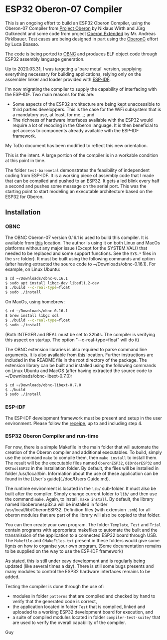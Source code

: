 # ESP32 Oberon-07 Compiler

This is an ongoing effort to build an ESP32 Oberon Compiler, using the Oberon-07 Compiler from [Project Oberon](http://www.projectoberon.com) by Niklaus Wirth and Jürg Gutknecht and some code from project [Oberon Extended](https://github.com/andreaspirklbauer/Oberon-extended) by Mr. Andreas Pirklbauer. Test cases are being designed in part using the [OberonC](https://github.com/lboasso) effort by Luca Boasso.

The code is being ported to [OBNC](https://miasap.se/obnc/) and produces ELF object code through ESP32 assembly language generation. 

Up to 2020.03.31, I was targeting a 'bare metal' version, supplying everything necessary for building applications, relying only on the assembler linker and loader provided with [ESP-IDF](https://docs.espressif.com/projects/esp-idf/en/latest/). 

I'm now migrating the compiler to supply the capability of interfacing with the ESP-IDF. Two main reasons for this are:

- Some aspects of the ESP32 architecture are being kept unaccessible to third parties developpers. This is the case for the WiFi subsystem that is a mandatory use, at least, for me...; and
- The richness of hardware interfaces available with the ESP32 would require a lot of recoding in the Oberon language. It is then beneficial to get access to components already available with the ESP-IDF framework.

My ToDo document has been modified to reflect this new orientation.

This is the intent. A large portion of the compiler is in a workable condition at this point in time.

The folder `test-baremetal` demonstrates the feasibility of independent coding from ESP-IDF. It is a working piece of assembly code that I made that can be compiled and pushed to an ESP32. It gets a led blink every half a second and pushes some message on the serial port. This was the starting point to start modeling an executable architecture based on the ESP32 for Oberon.

## Installation

### OBNC

The OBNC Oberon-07 version 0.16.1 is used to build this compiler. It is available from [this](https://miasap.se/obnc/) location. The author is using it on both Linux and MacOs platforms without any major issue (Except for the SYSTEM.VAL() that needed to be replaced and some support functions. See the `SYS.*` files in the `src` folder). It must be built using the following commands and option (after having extracted the source code to ~/Downloads/obnc-0.16.1). For example, on Linux Ubuntu:

```sh
$ cd ~/Downloads/obnc-0.16.1
$ sudo apt install libgc-dev libsdl1.2-dev
$ ./build --c-real-type=float
$ sudo ./install
```

On MaxOs, using homebrew:

```sh
$ cd ~/Downloads/obnc-0.16.1
$ brew install libgc sdl
$ ./build --c-real-type=float
$ sudo ./install
```

(Both INTEGER and REAL must be set to 32bits. The compiler is verifying this aspect on startup. The option "--c-real-type=float" will do it)

The OBNC extension libraries is also required to parse command line arguments. It is also available from [this](https://miasap.se/obnc/) location. Further instructions are included in the README file in the root directory of the package. The extension library can be built and installed using the following commands on Linux Ubuntu and MacOS (after having extracted the source code to ~/Downloads/obnc-libext-0.7.0):

```sh
$ cd ~/Downloads/obnc-libext-0.7.0
$ ./build
$ sudo ./install
```

### ESP-IDF

The ESP-IDF development framework must be present and setup in the user environment. Please follow the [receipe](https://docs.espressif.com/projects/esp-idf/en/latest/get-started/index.html#setting-up-development-environment), up to and including step 4.

### ESP32 Oberon Compiler and run-time

For now, there is a simple Makefile in the main folder that will automate the creation of the Oberon compiler and additional executables. To build, simply use the command `make` to compile them, then `make install` to install them. The result will be the executable files named `OberonESP32`, `OIOrderESP32` and `ORToolESP32` in the installation folder. By default, the files will be installed in folder /usr/local/bin. Information about the use of these application can be found in the [User's guide](./doc/Users Guide.md).

The runtime environment is located in the `lib/` sub-folder. It must also be built after the compiler. Simply change current folder to `lib/` and then use the command `make`. Again, to install, `make install`. By default, the library named liboberonesp32.a will be installed in folder /usr/local/lib/OberonESP32. Definition files (with extension `.smb`) for all oberon modules that are part of the library will also be copied to that folder.

You can then create your own program. The folder `Template`, `Test` and `Trial` contain programs with appropriate makefiles to automate the built and the transmission of the application to a connected ESP32 board through USB. The `Makefile` and `CMakeFiles.txt` present in these folders would give some lignts on how to organise your own program. (Some documentation remains to be supplied on the way to use the ESP-IDF framework)

As stated, this is still under eavy development and is regularly being updated (like several times a day). There is still some bugs presents and many modules to control the ESP32 hardware interfaces remains to be added.

Testing the compiler is done through the use of:

- modules in folder `patterns` that are compiled and checked by hand to verify that the generated code is correct, 
- the application located in folder `Test` that is compiled, linked and uploaded to a working ESP32 development board for execution, and
- a suite of compiled modules located in folder `compiler-test-suite/` that are used to verify the overall capability of the compiler.

Guy
